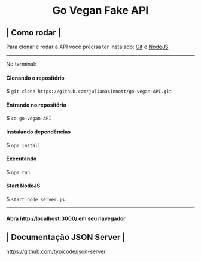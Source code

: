 <h1 align='center'> Go Vegan Fake API </h1>


## | Como rodar |

Para clonar e rodar a API você precisa ter instalado: [Git](https://git-scm.com/) e [NodeJS](https://nodejs.org/en/) 

<hr>
No terminal:

#### Clonando o repositório
$ `git clone https://github.com/julianasinnott/go-vegan-API.git`

#### Entrando no repositório
$ `cd go-vegan-API`

#### Instalando dependências
$ `npm install`

#### Executando
$ `npm run`

#### Start NodeJS
$ `start node server.js`

<hr>

#### Abra http://localhost:3000/ em seu navegador 


## | Documentação JSON Server |

https://github.com/typicode/json-server
